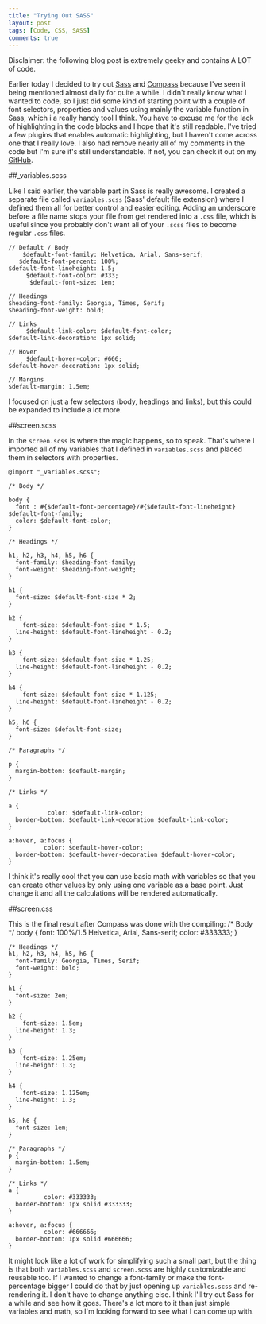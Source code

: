 ```yaml
---
title: "Trying Out SASS"
layout: post
tags: [Code, CSS, SASS]
comments: true
---
```


Disclaimer: the following blog post is extremely geeky and contains A LOT of code.

Earlier today I decided to try out [Sass](http:/www.sass-lang.com/ "Syntactically Awesome Stylesheets") and [Compass](http://compass-style.org/ "Compass - an open-source CSS Authoring Framework") because I've seen it being mentioned almost daily for quite a while. I didn't really know what I wanted to code, so I just did some kind of starting point with a couple of font selectors, properties and values using mainly the variable function in Sass, which i a really handy tool I think. You have to excuse me for the lack of highlighting in the code blocks and I hope that it's still readable. I've tried a few plugins that enables automatic highlighting, but I haven't come across one that I really love. I also had remove nearly all of my comments in the code but I'm sure it's still understandable. If not, you can check it out on my [GitHub](https://github.com/gummesson/sass-type-variables "Sass Type Variables").

##_variables.scss

Like I said earlier, the variable part in Sass is really awesome. I created a separate file called `variables.scss` (Sass' default file extension) where I defined them all for better control and easier editing. Adding an underscore before a file name stops your file from get rendered into a `.css` file, which is useful since you probably don't want all of your `.scss` files to become regular `.css` files.

    // Default / Body
        $default-font-family: Helvetica, Arial, Sans-serif;
       $default-font-percent: 100%;
    $default-font-lineheight: 1.5;
         $default-font-color: #333;
          $default-font-size: 1em;

    // Headings
    $heading-font-family: Georgia, Times, Serif;
    $heading-font-weight: bold;

    // Links
         $default-link-color: $default-font-color;
    $default-link-decoration: 1px solid;

    // Hover
         $default-hover-color: #666;
    $default-hover-decoration: 1px solid; 

    // Margins
    $default-margin: 1.5em;

I focused on just a few selectors (body, headings and links), but this could be expanded to include a lot more.

##screen.scss

In the `screen.scss` is where the magic happens, so to speak. That's where I imported all of my variables that I defined in `variables.scss` and placed them in selectors with properties.

    @import "_variables.scss";

    /* Body */

    body {
      font : #{$default-font-percentage}/#{$default-font-lineheight} $default-font-family;
      color: $default-font-color;
    }

    /* Headings */

    h1, h2, h3, h4, h5, h6 {
      font-family: $heading-font-family;
      font-weight: $heading-font-weight;
    }

    h1 {
      font-size: $default-font-size * 2;
    }

    h2 {
        font-size: $default-font-size * 1.5;
      line-height: $default-font-lineheight - 0.2;
    }

    h3 {
        font-size: $default-font-size * 1.25;
      line-height: $default-font-lineheight - 0.2;
    }

    h4 {
        font-size: $default-font-size * 1.125;
      line-height: $default-font-lineheight - 0.2;
    }

    h5, h6 {
      font-size: $default-font-size;
    }

    /* Paragraphs */

    p {
      margin-bottom: $default-margin;
    }

    /* Links */

    a {
               color: $default-link-color;
      border-bottom: $default-link-decoration $default-link-color;
    }

    a:hover, a:focus {
              color: $default-hover-color;
      border-bottom: $default-hover-decoration $default-hover-color;
    }


I think it's really cool that you can use basic math with variables so that you can create other values by only using one variable as a base point. Just change it and all the calculations will be rendered automatically.

##screen.css

This is the final result after Compass was done with the compiling:
    /* Body */
    body {
      font: 100%/1.5 Helvetica, Arial, Sans-serif;
      color: #333333;
    }

    /* Headings */
    h1, h2, h3, h4, h5, h6 {
      font-family: Georgia, Times, Serif;
      font-weight: bold;
    }

    h1 {
      font-size: 2em;
    }

    h2 {
        font-size: 1.5em;
      line-height: 1.3;
    }

    h3 {
        font-size: 1.25em;
      line-height: 1.3;
    }

    h4 {
        font-size: 1.125em;
      line-height: 1.3;
    }

    h5, h6 {
      font-size: 1em;
    }

    /* Paragraphs */
    p {
      margin-bottom: 1.5em;
    }

    /* Links */
    a {
              color: #333333;
      border-bottom: 1px solid #333333;
    }

    a:hover, a:focus {
              color: #666666;
      border-bottom: 1px solid #666666;
    }

It might look like a lot of work for simplifying such a small part, but the thing is that both `variables.scss` and `screen.scss` are highly customizable and reusable too. If I wanted to change a font-family or make the font-percentage bigger I could do that by just opening up `variables.scss` and re-rendering it. I don't have to change anything else. I think I'll try out Sass for a while and see how it goes. There's a lot more to it than just simple variables and math, so I'm looking forward to see what I can come up with.